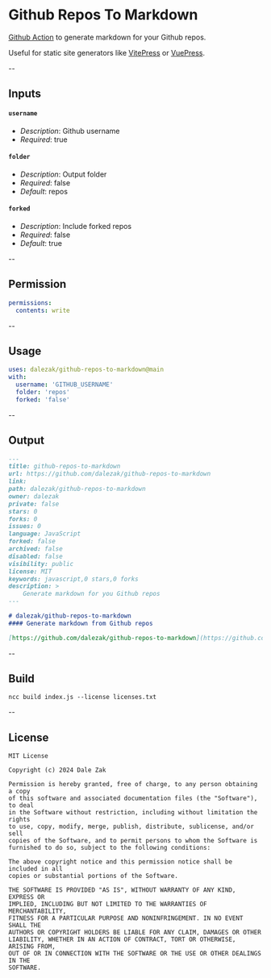 # Github Repos To Markdown

[Github Action](https://docs.github.com/en/actions) to generate markdown for your Github repos.

Useful for static site generators like [VitePress](https://vitepress.dev) or [VuePress](https://vuepress.vuejs.org/).

--

## Inputs

#### `username` 
- _Description_: Github username
- _Required_: true

#### `folder`
- _Description_: Output folder
- _Required_: false
- _Default_: repos

#### `forked`
- _Description_: Include forked repos
- _Required_: false
- _Default_: true

--

## Permission

```yaml
permissions:
  contents: write
```

--

## Usage

```yaml
uses: dalezak/github-repos-to-markdown@main
with:
  username: 'GITHUB_USERNAME'
  folder: 'repos'
  forked: 'false'
```

--

## Output

```markdown
---
title: github-repos-to-markdown
url: https://github.com/dalezak/github-repos-to-markdown
link: 
path: dalezak/github-repos-to-markdown
owner: dalezak
private: false
stars: 0
forks: 0
issues: 0
language: JavaScript
forked: false
archived: false
disabled: false
visibility: public
license: MIT
keywords: javascript,0 stars,0 forks
description: >
    Generate markdown for you Github repos
---

# dalezak/github-repos-to-markdown
#### Generate markdown from Github repos

[https://github.com/dalezak/github-repos-to-markdown](https://github.com/dalezak/github-repos-to-markdown)
```

--

## Build

```shell
ncc build index.js --license licenses.txt
```

--

## License

```
MIT License

Copyright (c) 2024 Dale Zak

Permission is hereby granted, free of charge, to any person obtaining a copy
of this software and associated documentation files (the "Software"), to deal
in the Software without restriction, including without limitation the rights
to use, copy, modify, merge, publish, distribute, sublicense, and/or sell
copies of the Software, and to permit persons to whom the Software is
furnished to do so, subject to the following conditions:

The above copyright notice and this permission notice shall be included in all
copies or substantial portions of the Software.

THE SOFTWARE IS PROVIDED "AS IS", WITHOUT WARRANTY OF ANY KIND, EXPRESS OR
IMPLIED, INCLUDING BUT NOT LIMITED TO THE WARRANTIES OF MERCHANTABILITY,
FITNESS FOR A PARTICULAR PURPOSE AND NONINFRINGEMENT. IN NO EVENT SHALL THE
AUTHORS OR COPYRIGHT HOLDERS BE LIABLE FOR ANY CLAIM, DAMAGES OR OTHER
LIABILITY, WHETHER IN AN ACTION OF CONTRACT, TORT OR OTHERWISE, ARISING FROM,
OUT OF OR IN CONNECTION WITH THE SOFTWARE OR THE USE OR OTHER DEALINGS IN THE
SOFTWARE.
```